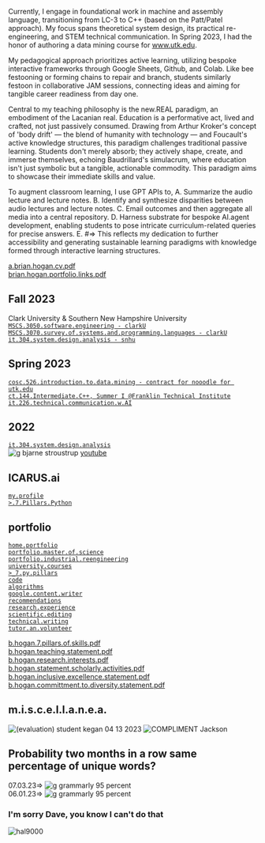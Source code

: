 Currently, I engage in foundational work in machine and assembly language, transitioning from LC-3 to C++ (based on the Patt/Patel approach). My focus spans theoretical system design, its practical re-engineering, and STEM technical communication. In Spring 2023, I had the honor of authoring a data mining course for www.utk.edu.

My pedagogical approach prioritizes active learning, utilizing bespoke interactive frameworks through Google Sheets, Github, and Colab. Like bee festooning or forming chains to repair and branch, students similarly festoon in collaborative JAM sessions, connecting ideas and aiming for tangible career readiness from day one.

Central to my teaching philosophy is the new.REAL paradigm, an embodiment of the Lacanian real. Education is a performative act, lived and crafted, not just passively consumed. Drawing from Arthur Kroker's concept of 'body drift' — the blend of humanity with technology — and Foucault's active knowledge structures, this paradigm challenges traditional passive learning. Students don't merely absorb; they actively shape, create, and immerse themselves, echoing Baudrillard's simulacrum, where education isn't just symbolic but a tangible, actionable commodity. This paradigm aims to showcase their immediate skills and value. 

To augment classroom learning, I use GPT APIs to,
A.	Summarize the audio lecture and lecture notes.
B.	Identify and synthesize disparities between audio lectures and lecture notes.
C.	Email outcomes and then aggregate all media into a central repository.
D.	Harness substrate for bespoke AI.agent development, enabling students to pose intricate curriculum-related queries for precise answers. 
E.	#=> This reflects my dedication to further accessibility and generating sustainable learning paradigms with knowledge formed through interactive learning structures.

[a.brian.hogan.cv.pdf](https://github.com/bbe2/instructor.brian/files/12493888/a.brian.hogan.cv.pdf)  
[brian.hogan.portfolio.links.pdf](https://github.com/bbe2/instructor.brian/files/12530363/brian.hogan.portfolio.links.pdf)  

## Fall 2023  
Clark University & Southern New Hampshire University  
[`MSCS.3050.software.engineering - clarkU`](https://github.com/bbe2/instructor.brian/tree/mscs.3070.survey.of.systems.and.programming.languages)  
[`MSCS.3070.survey.of.systems.and.programming.languages - clarkU`](https://github.com/bbe2/instructor.brian/tree/mscs.3070.survey.of.systems.and.programming.languages)  
[`it.304.system.design.analysis - snhu`](https://github.com/bbe2/instructor.brian/tree/it.304.fall.2023)  

## Spring 2023  
[`cosc.526.introduction.to.data.mining - contract for nooodle for utk.edu`](https://github.com/bbe2/professor/tree/cosc.526.intro.to.data.Mining.utk.edu)  
[`ct.144.Intermediate.C++, Summer I @Franklin Technical Institute`](https://github.com/bbe2/professor/tree/ct.144.intermedat.C%2B%2B)   
[`it.226.technical.communication.w.AI`](https://github.com/bbe2/professor/tree/it.226.technical.communication.w.ai)  

## 2022  
[`it.304.system.design.analysis`](https://github.com/bbe2/IT.304.Fall.2022)  
![g bjarne stroustrup](https://github.com/bbe2/professor/assets/59778456/8b4ddce9-6598-4f4a-b1d4-65291057900a) [youtube](https://www.youtube.com/watch?v=uTxRF5ag27A&t=1s)  

## ICARUS.ai  
[`my.profile`](https://icarus-ai.enki.tech/teacher-profile/brian-hogan)  
[`>.7.Pillars.Python`](https://github.com/bbe2/professor/tree/7.pillars.py)  

## portfolio  
[`home.portfolio`](https://github.com/bbe2/portfolio.brian)  
[`portfolio.master.of.science`](https://github.com/bbe2/portfolio/tree/master_portfolio)  
[`portfolio.industrial.reengineering`](https://github.com/bbe2/portfolio/tree/reengineering)  
[`university.courses`](https://github.com/bbe2/instructor.brian)  
[`>_7.py.pillars`](https://github.com/bbe2/portfolio/tree/%3E_7_Pillars_of_Python)   
[`code`](https://github.com/bbe2/portfolio/tree/code)  
[`algorithms`](https://github.com/bbe2/professor.full.brain/tree/algorithms)  
[`google.content.writer`](https://github.com/bbe2/portfolio/tree/tech_curriculum_an_GwG)  
[`recommendations`](https://github.com/bbe2/portfolio/tree/reference_recommend)    
[`research.experience`](https://github.com/bbe2/portfolio/tree/research_experience )  
[`scientific.editing`](https://github.com/bbe2/portfolio/tree/scientific_edit)  
[`technical.writing`](https://github.com/bbe2/portfolio/tree/tech_write)  
[`tutor.an.volunteer`](https://github.com/bbe2/portfolio/tree/tutor_volunteer)  

[b.hogan.7.pillars.of.skills.pdf](https://github.com/bbe2/instructor.brian/files/12529580/7.pillars.of.skills.pdf)  
[b.hogan.teaching.statement.pdf](https://github.com/bbe2/instructor.brian/files/12529585/brian.hogan.teaching.statement.pdf)  
[b.hogan.research.interests.pdf](https://github.com/bbe2/instructor.brian/files/12529583/brian.hogan.research.interests.pdf)  
[b.hogan.statement.scholarly.activities.pdf](https://github.com/bbe2/instructor.brian/files/12529584/brian.hogan.statement.scholarly.activities.pdf)  
[b.hogan.inclusive.excellence.statement.pdf](https://github.com/bbe2/instructor.brian/files/12529582/brian.hogan.inclusive.excellence.statement.pdf)  
[b.hogan.committment.to.diversity.statement.pdf](https://github.com/bbe2/instructor.brian/files/12529581/brian.hogan.committment.to.diversity.statement.pdf)  

## m.i.s.c.e.l.l.a.n.e.a.  
![(evaluation) student kegan 04 13 2023](https://github.com/bbe2/professor/assets/59778456/356cefc6-475e-472f-8b75-e23c5b5b38b9)
![COMPLIMENT Jackson](https://github.com/bbe2/professor/assets/59778456/55b15676-2ea6-490f-9bc1-86e85acf230a)  


## Probability two months in a row same percentage of unique words?
07.03.23=> ![g grammarly 95 percent](https://github.com/bbe2/professor.full.brain/assets/59778456/ad5d8a3e-212d-43db-b0ed-3268f2f31e1a)  
06.01.23=> ![g grammarly 95 percent](https://github.com/bbe2/professor.full.brain/assets/59778456/ad5d8a3e-212d-43db-b0ed-3268f2f31e1a)  

### I'm sorry Dave, you know I can't do that 
![hal9000](https://user-images.githubusercontent.com/59778456/218209079-232d8f04-bb9a-4843-a6a1-d8cdf25a19fd.png)
